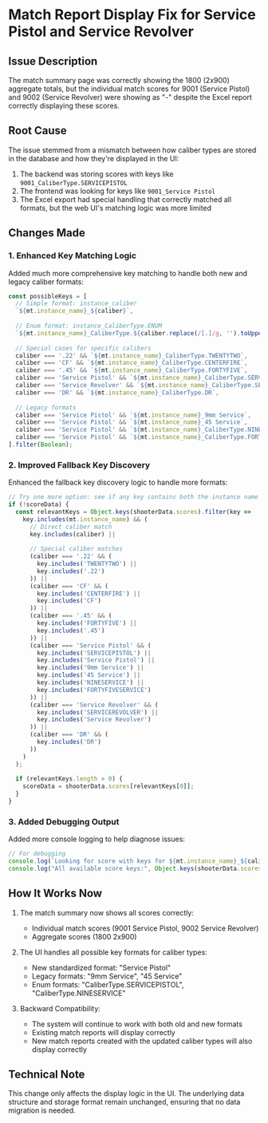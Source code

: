 # Match Report Display Fix for Service Pistol and Service Revolver

## Issue Description

The match summary page was correctly showing the 1800 (2x900) aggregate totals, but the individual match scores for 9001 (Service Pistol) and 9002 (Service Revolver) were showing as "-" despite the Excel report correctly displaying these scores.

## Root Cause

The issue stemmed from a mismatch between how caliber types are stored in the database and how they're displayed in the UI:

1. The backend was storing scores with keys like `9001_CaliberType.SERVICEPISTOL`
2. The frontend was looking for keys like `9001_Service Pistol`
3. The Excel export had special handling that correctly matched all formats, but the web UI's matching logic was more limited

## Changes Made

### 1. Enhanced Key Matching Logic

Added much more comprehensive key matching to handle both new and legacy caliber formats:

```javascript
const possibleKeys = [
  // Simple format: instance_caliber
  `${mt.instance_name}_${caliber}`,
  
  // Enum format: instance_CaliberType.ENUM
  `${mt.instance_name}_CaliberType.${caliber.replace(/[.]/g, '').toUpperCase()}`,
  
  // Special cases for specific calibers
  caliber === '.22' && `${mt.instance_name}_CaliberType.TWENTYTWO`,
  caliber === 'CF' && `${mt.instance_name}_CaliberType.CENTERFIRE`,
  caliber === '.45' && `${mt.instance_name}_CaliberType.FORTYFIVE`,
  caliber === 'Service Pistol' && `${mt.instance_name}_CaliberType.SERVICEPISTOL`,
  caliber === 'Service Revolver' && `${mt.instance_name}_CaliberType.SERVICEREVOLVER`,
  caliber === 'DR' && `${mt.instance_name}_CaliberType.DR`,
  
  // Legacy formats
  caliber === 'Service Pistol' && `${mt.instance_name}_9mm Service`,
  caliber === 'Service Pistol' && `${mt.instance_name}_45 Service`,
  caliber === 'Service Pistol' && `${mt.instance_name}_CaliberType.NINESERVICE`,
  caliber === 'Service Pistol' && `${mt.instance_name}_CaliberType.FORTYFIVESERVICE`
].filter(Boolean);
```

### 2. Improved Fallback Key Discovery

Enhanced the fallback key discovery logic to handle more formats:

```javascript
// Try one more option: see if any key contains both the instance name and caliber
if (!scoreData) {
  const relevantKeys = Object.keys(shooterData.scores).filter(key => 
    key.includes(mt.instance_name) && (
      // Direct caliber match
      key.includes(caliber) || 
      
      // Special caliber matches
      (caliber === '.22' && (
        key.includes('TWENTYTWO') || 
        key.includes('.22')
      )) ||
      (caliber === 'CF' && (
        key.includes('CENTERFIRE') || 
        key.includes('CF')
      )) ||
      (caliber === '.45' && (
        key.includes('FORTYFIVE') || 
        key.includes('.45')
      )) ||
      (caliber === 'Service Pistol' && (
        key.includes('SERVICEPISTOL') || 
        key.includes('Service Pistol') || 
        key.includes('9mm Service') || 
        key.includes('45 Service') ||
        key.includes('NINESERVICE') ||
        key.includes('FORTYFIVESERVICE')
      )) ||
      (caliber === 'Service Revolver' && (
        key.includes('SERVICEREVOLVER') || 
        key.includes('Service Revolver')
      )) ||
      (caliber === 'DR' && (
        key.includes('DR')
      ))
    )
  );
  
  if (relevantKeys.length > 0) {
    scoreData = shooterData.scores[relevantKeys[0]];
  }
}
```

### 3. Added Debugging Output

Added more console logging to help diagnose issues:

```javascript
// For debugging
console.log(`Looking for score with keys for ${mt.instance_name}_${caliber}:`, possibleKeys);
console.log("All available score keys:", Object.keys(shooterData.scores));
```

## How It Works Now

1. The match summary now shows all scores correctly:
   - Individual match scores (9001 Service Pistol, 9002 Service Revolver)
   - Aggregate scores (1800 2x900)

2. The UI handles all possible key formats for caliber types:
   - New standardized format: "Service Pistol"
   - Legacy formats: "9mm Service", "45 Service"  
   - Enum formats: "CaliberType.SERVICEPISTOL", "CaliberType.NINESERVICE"

3. Backward Compatibility:
   - The system will continue to work with both old and new formats
   - Existing match reports will display correctly
   - New match reports created with the updated caliber types will also display correctly

## Technical Note

This change only affects the display logic in the UI. The underlying data structure and storage format remain unchanged, ensuring that no data migration is needed.
